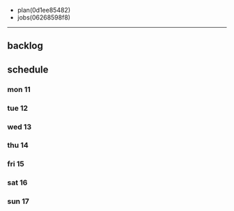 
- plan(0d1ee85482)
- jobs(06268598f8)
---

## backlog

## schedule
### mon 11
### tue 12
### wed 13
### thu 14
### fri 15
### sat 16
### sun 17




